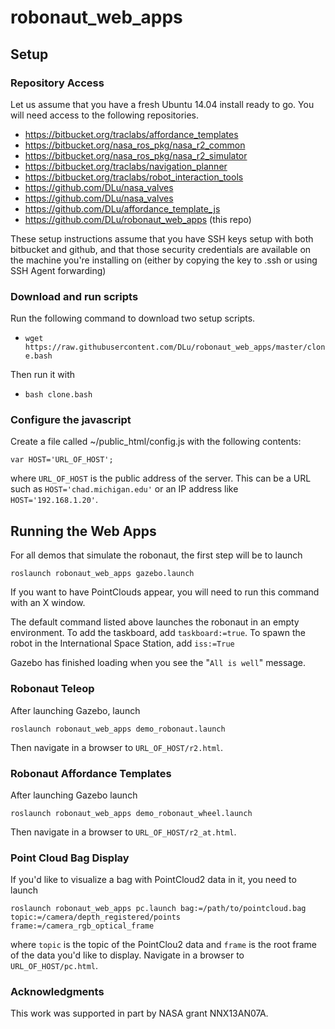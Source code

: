 # robonaut_web_apps

## Setup 

### Repository Access
Let us assume that you have a fresh Ubuntu 14.04 install ready to go. You will need access to the following repositories. 
 * https://bitbucket.org/traclabs/affordance_templates
 * https://bitbucket.org/nasa_ros_pkg/nasa_r2_common
 * https://bitbucket.org/nasa_ros_pkg/nasa_r2_simulator
 * https://bitbucket.org/traclabs/navigation_planner
 * https://bitbucket.org/traclabs/robot_interaction_tools
 * https://github.com/DLu/nasa_valves
 * https://github.com/DLu/nasa_valves
 * https://github.com/DLu/affordance_template_js
 * https://github.com/DLu/robonaut_web_apps (this repo)
 
These setup instructions assume that you have SSH keys setup with both bitbucket and github, and that those security credentials are available on the machine you're installing on (either by copying the key to .ssh or using SSH Agent forwarding)

### Download and run scripts
Run the following command to download two setup scripts. 
 * `wget https://raw.githubusercontent.com/DLu/robonaut_web_apps/master/clone.bash`
 
Then run it with 
 * `bash clone.bash`

### Configure the javascript
Create a file called ~/public_html/config.js with the following contents:
 
    var HOST='URL_OF_HOST';

where `URL_OF_HOST` is the public address of the server. This can be a URL such as `HOST='chad.michigan.edu'` or an IP address like `HOST='192.168.1.20'`.

## Running the Web Apps

For all demos that simulate the robonaut, the first step will be to launch 

    roslaunch robonaut_web_apps gazebo.launch
    
If you want to have PointClouds appear, you will need to run this command with an X window. 

The default command listed above launches the robonaut in an empty environment. To add the taskboard, add `taskboard:=true`. To spawn the robot in the International Space Station, add `iss:=True`

Gazebo has finished loading when you see the "`All is well`" message.

### Robonaut Teleop 
After launching Gazebo, launch

    roslaunch robonaut_web_apps demo_robonaut.launch
    
Then navigate in a browser to `URL_OF_HOST/r2.html`. 


### Robonaut Affordance Templates
After launching Gazebo launch

    roslaunch robonaut_web_apps demo_robonaut_wheel.launch

Then navigate in a browser to `URL_OF_HOST/r2_at.html`.

### Point Cloud Bag Display
If you'd like to visualize a bag with PointCloud2 data in it, you need to launch

    roslaunch robonaut_web_apps pc.launch bag:=/path/to/pointcloud.bag topic:=/camera/depth_registered/points frame:=/camera_rgb_optical_frame

where `topic` is the topic of the PointClou2 data and `frame` is the root frame of the data you'd like to display. Navigate in a browser to `URL_OF_HOST/pc.html`.

### Acknowledgments
This work was supported in part by NASA grant NNX13AN07A.
